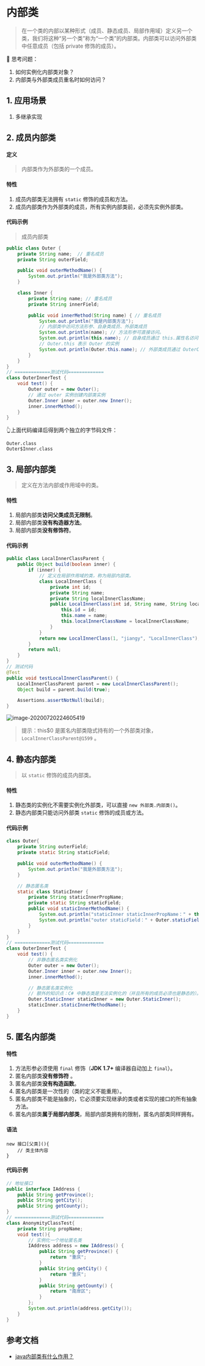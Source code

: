 # 内部类
> 在一个类的内部以某种形式（成员、静态成员、局部作用域）定义另一个类，我们将这种“另一个类”称为“一个类”的内部类。内部类可以访问外部类中任意成员（包括 private 修饰的成员）。

🤔 思考问题：
1. 如何实例化内部类对象？
2. 内部类与外部类成员重名时如何访问？
## 1. 应用场景
1. 多继承实现

## 2. 成员内部类

#### 定义
> 内部类作为外部类的一个成员。

#### 特性
1. 成员内部类无法拥有 `static` 修饰的成员和方法。
2. 成员内部类作为外部类的成员，所有实例内部类前，必须先实例外部类。

#### 代码示例
> 成员内部类
```java
public class Outer {
    private String name;  // 重名成员  
    private String outerField;

    public void outerMethodName() {
        System.out.println("我是外部类方法");
    }

    class Inner {
        private String name; // 重名成员
        private String innerField;

        public void innerMethod(String name) { // 重名成员
            System.out.println("我是内部类方法");
            // 内部类中访问方法形参、自身类成员、外部类成员
            System.out.println(name); // 方法形参可直接访问。
            System.out.println(this.name); // 自身成员通过 this.属性名访问。
            // Outer.this 表示 Outer 的实例
            System.out.println(Outer.this.name); // 外部类成员通过 OuterClassName.this 获取到外部类的实例，然后通过 实例.属性名访问。
        }
    }
}
// =============测试代码=============
class OuterInnerTest {
    void test() {
        Outer outer = new Outer();
        // 通过 outer 实例创建内部类实例
        Outer.Inner inner = outer.new Inner();
        inner.innerMethod();
    }
}


```
👆上面代码编译后得到两个独立的字节码文件：
```text
Outer.class 
Outer$Inner.class
```

## 3. 局部内部类

> 定义在方法内部或作用域中的类。

#### 特性

1. 局部内部类**访问父类成员无限制**。
2. 局部内部类**没有构造器方法**。
3. 局部内部类**没有修饰符**。

#### 代码示例
```java
public class LocalInnerClassParent {
    public Object build(boolean inner) {
        if (inner) {
            // 定义在局部作用域的类，称为局部内部类。
            class LocalInnerClass {
                private int id;
                private String name;
                private String localInnerClassName;
                public LocalInnerClass(int id, String name, String localInnerClassName) {
                    this.id = id;
                    this.name = name;
                    this.localInnerClassName = localInnerClassName;
                }
            }
            return new LocalInnerClass(1, "jiangy", "LocalInnerClass");
        }
        return null;
    }
}
// 测试代码
@Test
public void testLocalInnerClassParent() {
    LocalInnerClassParent parent = new LocalInnerClassParent();
    Object build = parent.build(true);

    Assertions.assertNotNull(build);
}
```

![image-20200720224605419](D:\Workspace\java-example\doc\assets\image-20200720224605419.png)

> 提示：this$0 是匿名内部类隐式持有的一个外部类对象，`LocalInnerClassParent@1599` 。 

## 4. 静态内部类 

> 以 `static` 修饰的成员内部类。

#### 特性
1. 静态类的实例化不需要实例化外部类，可以直接 `new 外部类.内部类()`。
2. 静态内部类只能访问外部类 `static` 修饰的成员或方法。

#### 代码示例
```java
class Outer{
    private String outerField;
    private static String staticField;

    public void outerMethodName() {
        System.out.println("我是外部类方法");
    }

    // 静态匿名类
    static class StaticInner {
        private String staticInnerPropName;
        private static String staticField;
        public void staticInnerMethodName() {
            System.out.println("staticInner staticInnerPropName：" + this.staticInnerPropName);
            System.out.println("outer staticField：" + Outer.staticField);
        }
    }
}
// =============测试代码=============
class OuterInnerTest {
    void test() {
        // 非静态匿名类实例化
        Outer outer = new Outer();
        Outer.Inner inner = outer.new Inner();
        inner.innerMethod();

        // 静态匿名类实例化
        // 额外的知识点：C# 中静态类是无法实例化的（并且所有的成员必须也是静态的）。
        Outer.StaticInner staticInner = new Outer.StaticInner();
        staticInner.staticInnerMethodName();
    }
}
```

## 5. 匿名内部类

#### 特性
1. 方法形参必须使用 `final` 修饰（**JDK 1.7+** 编译器自动加上 `final`）。
2. 匿名内部类**没有修饰符** 。
3. 匿名内部类**没有构造函数**。
4. 匿名内部类是一次性的（类的定义不能重用）。
5. 匿名内部类不能是抽象的，它必须要实现继承的类或者实现的接口的所有抽象方法。
6. 匿名内部类**属于局部内部类**，局部内部类拥有的限制，匿名内部类同样拥有。


#### 语法
```text
new 接口[父类](){
    // 类主体内容
}
```

#### 代码示例
```java
// 地址接口
public interface IAddress {
    public String getProvince();
    public String getCity();
    public String getCounty();
}
// =============测试代码=============
class AnonymityClassTest{
    private String propName;
    void test(){
        // 实例化一个地址匿名类
        IAddress address = new IAddress() {
            public String getProvince() {
                return "重庆";
            }
            public String getCity() {
                return "重庆";
            }
            public String getCounty() {
                return "南岸区";
            }
        };
        System.out.println(address.getCity());    
    }
}
```


## 参考文档
- [java内部类有什么作用？](https://www.zhihu.com/question/26954130/answer/708467570)